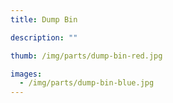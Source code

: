 ```yaml
---
title: Dump Bin

description: ""

thumb: /img/parts/dump-bin-red.jpg

images:
  - /img/parts/dump-bin-blue.jpg
---
```

